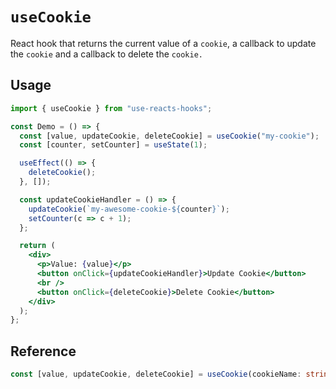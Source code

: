 # `useCookie`

React hook that returns the current value of a `cookie`, a callback to update the `cookie`
and a callback to delete the `cookie.`

## Usage

```jsx
import { useCookie } from "use-reacts-hooks";

const Demo = () => {
  const [value, updateCookie, deleteCookie] = useCookie("my-cookie");
  const [counter, setCounter] = useState(1);

  useEffect(() => {
    deleteCookie();
  }, []);

  const updateCookieHandler = () => {
    updateCookie(`my-awesome-cookie-${counter}`);
    setCounter(c => c + 1);
  };

  return (
    <div>
      <p>Value: {value}</p>
      <button onClick={updateCookieHandler}>Update Cookie</button>
      <br />
      <button onClick={deleteCookie}>Delete Cookie</button>
    </div>
  );
};
```

## Reference

```ts
const [value, updateCookie, deleteCookie] = useCookie(cookieName: string);
```
